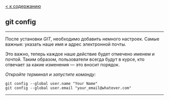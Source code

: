 [< к содержанию](./readme.md)

## **git config**
---

После установки *GIT*, необходимо добавить немного настроек. Самые важные: указать наше имя и адрес электронной почты.

 Это важно, теперь каждое наше действие будет отмечено именем и почтой. Таким образом, пользователи всегда будут в курсе, кто отвечает за какие изменения — это вносит порядок.

*Откройте терминал и запустите команду:*
```bash=
git config --global user.name "Your Name"
git config --global user.email "your_email@whatever.com"
```
---